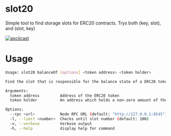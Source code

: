 # slot20
Simple tool to find storage slots for ERC20 contracts. Trys both (key, slot), and (slot, key)

[![asciicast](https://asciinema.org/a/Z91OEDoqFb6sVKfJkSxrjzb6r.svg)](https://asciinema.org/a/Z91OEDoqFb6sVKfJkSxrjzb6r)

# Usage

```bash
Usage: slot20 balanceOf [options] <token address> <token holder>

Find the slot that is responsible for the balance state of a ERC20 token

Arguments:
  token address         Address of the ERC20 token
  token holder          An address which holds a non-zero amount of the ERC20 token

Options:
  --rpc <url>           Node RPC URL (default: "http://127.0.0.1:8545")
  -l, --limit <number>  Checks until slot number (default: 100)
  -v, --verbose         Verbose output
  -h, --help            display help for command
```